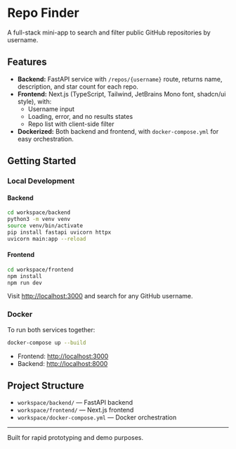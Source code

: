 # Repo Finder

A full-stack mini-app to search and filter public GitHub repositories by username.

## Features
- **Backend:** FastAPI service with `/repos/{username}` route, returns name, description, and star count for each repo.
- **Frontend:** Next.js (TypeScript, Tailwind, JetBrains Mono font, shadcn/ui style), with:
  - Username input
  - Loading, error, and no results states
  - Repo list with client-side filter
- **Dockerized:** Both backend and frontend, with `docker-compose.yml` for easy orchestration.

## Getting Started

### Local Development

#### Backend
```sh
cd workspace/backend
python3 -m venv venv
source venv/bin/activate
pip install fastapi uvicorn httpx
uvicorn main:app --reload
```

#### Frontend
```sh
cd workspace/frontend
npm install
npm run dev
```

Visit [http://localhost:3000](http://localhost:3000) and search for any GitHub username.

### Docker

To run both services together:
```sh
docker-compose up --build
```
- Frontend: [http://localhost:3000](http://localhost:3000)
- Backend: [http://localhost:8000](http://localhost:8000)

## Project Structure
- `workspace/backend/` — FastAPI backend
- `workspace/frontend/` — Next.js frontend
- `workspace/docker-compose.yml` — Docker orchestration

---
Built for rapid prototyping and demo purposes.
